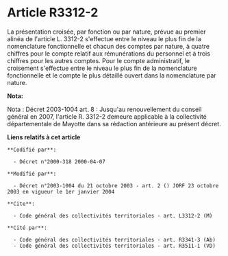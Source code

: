 # Article R3312-2

La présentation croisée, par fonction ou par nature, prévue au premier alinéa de l'article L. 3312-2 s'effectue entre le
niveau le plus fin de la nomenclature fonctionnelle et chacun des comptes par nature, à quatre chiffres pour le compte
relatif aux rémunérations du personnel et à trois chiffres pour les autres comptes. Pour le compte administratif, le
croisement s'effectue entre le niveau le plus fin de la nomenclature fonctionnelle et le compte le plus détaillé ouvert dans
la nomenclature par nature.

**Nota:**

Nota : Décret 2003-1004 art. 8 : Jusqu'au renouvellement du conseil général en 2007, l'article R. 3312-2 demeure applicable à
la collectivité départementale de Mayotte dans sa rédaction antérieure au présent décret.

**Liens relatifs à cet article**

	**Codifié par**:

	  - Décret n°2000-318 2000-04-07

	**Modifié par**:

	  - Décret n°2003-1004 du 21 octobre 2003 - art. 2 () JORF 23 octobre 2003 en vigueur le 1er janvier 2004

	**Cite**:

	  - Code général des collectivités territoriales - art. L3312-2 (M)

	**Cité par**:

	  - Code général des collectivités territoriales - art. R3341-3 (Ab)
	  - Code général des collectivités territoriales - art. R3511-1 (VD)
